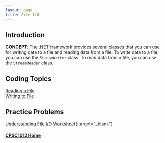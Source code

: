 ```yaml
---
layout: page
title: File I/O
---
```

## Introduction
**CONCEPT**: The .NET framework provides several classes that you can use for writing data to a file and reading data from a file. To write data to a file, you can use the `StreamWriter` class. To read data from a file, you can use the `StreamReader` class.

## Coding Topics
[Reading a File](reading.md)<br>
[Writing to File](writing.md)

## Practice Problems
[Understanding File I/O Worksheet](files/understanding-file-io-worksheet.pdf){:target="_blank"}

#### [CPSC1012 Home](../)